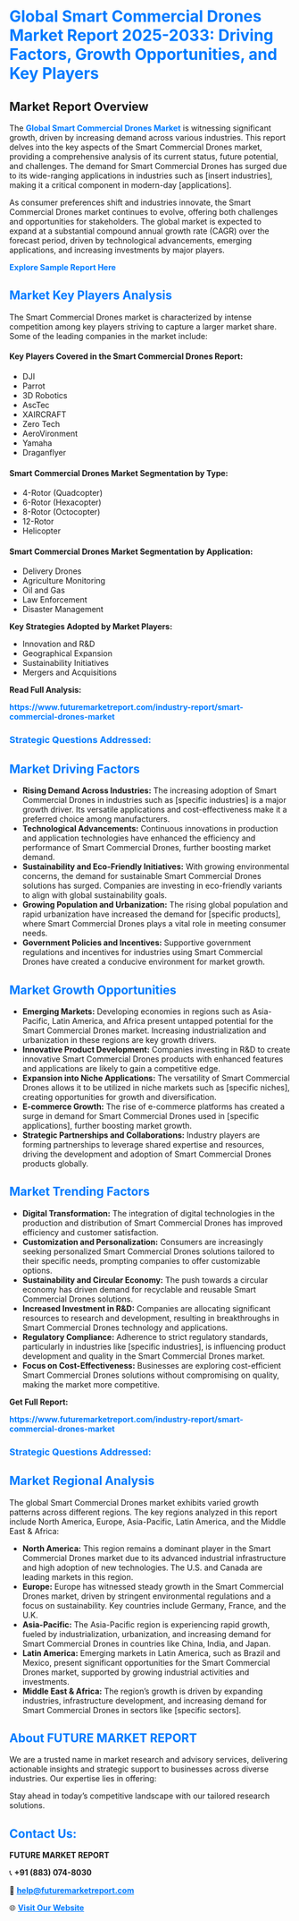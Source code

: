<h1 style="color: #007BFF;">Global Smart Commercial Drones Market Report 2025-2033: Driving Factors, Growth Opportunities, and Key Players</h1>

<section id="overview">
<h2>Market Report Overview</h2>
<p>The <a href="https://www.futuremarketreport.com/industry-report/smart-commercial-drones-market" style="color: #007BFF; text-decoration: none;"><strong>Global Smart Commercial Drones Market</strong></a> is witnessing significant growth, driven by increasing demand across various industries. This report delves into the key aspects of the Smart Commercial Drones market, providing a comprehensive analysis of its current status, future potential, and challenges. The demand for Smart Commercial Drones has surged due to its wide-ranging applications in industries such as [insert industries], making it a critical component in modern-day [applications].</p>
<p>As consumer preferences shift and industries innovate, the Smart Commercial Drones market continues to evolve, offering both challenges and opportunities for stakeholders. The global market is expected to expand at a substantial compound annual growth rate (CAGR) over the forecast period, driven by technological advancements, emerging applications, and increasing investments by major players.</p>
</section>

<section id="overview">
<p><a href="https://www.futuremarketreport.com/request-sample/reportId=90416" style="color: #007BFF; text-decoration: none;"><strong>Explore Sample Report Here</strong></a></p>
</section>

<section id="key-players">
<h2 style="color: #007BFF;">Market Key Players Analysis</h2>
<p>The Smart Commercial Drones market is characterized by intense competition among key players striving to capture a larger market share. Some of the leading companies in the market include:</p>
<h4>Key Players Covered in the Smart Commercial Drones Report:</h4>
<ul><li>DJI</li><li>Parrot</li><li>3D Robotics</li><li>AscTec</li><li>XAIRCRAFT</li><li>Zero Tech</li><li>AeroVironment</li><li>Yamaha</li><li>Draganflyer</li></ul>
<h4>Smart Commercial Drones Market Segmentation by Type:</h4>
<ul><li>4-Rotor (Quadcopter)</li><li>6-Rotor (Hexacopter)</li><li>8-Rotor (Octocopter)</li><li>12-Rotor</li><li>Helicopter</li></ul>

<h4>Smart Commercial Drones Market Segmentation by Application:</h4>
<ul><li>Delivery Drones</li><li>Agriculture Monitoring</li><li>Oil and Gas</li><li>Law Enforcement</li><li>Disaster Management</li></ul>
<p><strong>Key Strategies Adopted by Market Players:</strong></p>
<ul>
<li>Innovation and R&D</li>
<li>Geographical Expansion</li>
<li>Sustainability Initiatives</li>
<li>Mergers and Acquisitions</li>
</ul>
</section>

<section>
<p><strong>Read Full Analysis: </strong></p><a href="https://www.futuremarketreport.com/industry-report/smart-commercial-drones-market" style="color: #007BFF; text-decoration: none;"><strong>https://www.futuremarketreport.com/industry-report/smart-commercial-drones-market</strong></a>
<h3 style="color: #007BFF;">Strategic Questions Addressed:</h3>
</section>

<section id="driving-factors">
<h2 style="color: #007BFF;">Market Driving Factors</h2>
<ul>
<li><strong>Rising Demand Across Industries:</strong> The increasing adoption of Smart Commercial Drones in industries such as [specific industries] is a major growth driver. Its versatile applications and cost-effectiveness make it a preferred choice among manufacturers.</li>
<li><strong>Technological Advancements:</strong> Continuous innovations in production and application technologies have enhanced the efficiency and performance of Smart Commercial Drones, further boosting market demand.</li>
<li><strong>Sustainability and Eco-Friendly Initiatives:</strong> With growing environmental concerns, the demand for sustainable Smart Commercial Drones solutions has surged. Companies are investing in eco-friendly variants to align with global sustainability goals.</li>
<li><strong>Growing Population and Urbanization:</strong> The rising global population and rapid urbanization have increased the demand for [specific products], where Smart Commercial Drones plays a vital role in meeting consumer needs.</li>
<li><strong>Government Policies and Incentives:</strong> Supportive government regulations and incentives for industries using Smart Commercial Drones have created a conducive environment for market growth.</li>
</ul>
</section>

<section id="growth-opportunities">
<h2 style="color: #007BFF;">Market Growth Opportunities</h2>
<ul>
<li><strong>Emerging Markets:</strong> Developing economies in regions such as Asia-Pacific, Latin America, and Africa present untapped potential for the Smart Commercial Drones market. Increasing industrialization and urbanization in these regions are key growth drivers.</li>
<li><strong>Innovative Product Development:</strong> Companies investing in R&D to create innovative Smart Commercial Drones products with enhanced features and applications are likely to gain a competitive edge.</li>
<li><strong>Expansion into Niche Applications:</strong> The versatility of Smart Commercial Drones allows it to be utilized in niche markets such as [specific niches], creating opportunities for growth and diversification.</li>
<li><strong>E-commerce Growth:</strong> The rise of e-commerce platforms has created a surge in demand for Smart Commercial Drones used in [specific applications], further boosting market growth.</li>
<li><strong>Strategic Partnerships and Collaborations:</strong> Industry players are forming partnerships to leverage shared expertise and resources, driving the development and adoption of Smart Commercial Drones products globally.</li>
</ul>
</section>

<section id="trending-factors">
<h2 style="color: #007BFF;">Market Trending Factors</h2>
<ul>
<li><strong>Digital Transformation:</strong> The integration of digital technologies in the production and distribution of Smart Commercial Drones has improved efficiency and customer satisfaction.</li>
<li><strong>Customization and Personalization:</strong> Consumers are increasingly seeking personalized Smart Commercial Drones solutions tailored to their specific needs, prompting companies to offer customizable options.</li>
<li><strong>Sustainability and Circular Economy:</strong> The push towards a circular economy has driven demand for recyclable and reusable Smart Commercial Drones solutions.</li>
<li><strong>Increased Investment in R&D:</strong> Companies are allocating significant resources to research and development, resulting in breakthroughs in Smart Commercial Drones technology and applications.</li>
<li><strong>Regulatory Compliance:</strong> Adherence to strict regulatory standards, particularly in industries like [specific industries], is influencing product development and quality in the Smart Commercial Drones market.</li>
<li><strong>Focus on Cost-Effectiveness:</strong> Businesses are exploring cost-efficient Smart Commercial Drones solutions without compromising on quality, making the market more competitive.</li>
</ul>
</section>

<section>
<p><strong>Get Full Report: </strong></p><a href="https://www.futuremarketreport.com/industry-report/smart-commercial-drones-market" style="color: #007BFF; text-decoration: none;"><strong>https://www.futuremarketreport.com/industry-report/smart-commercial-drones-market</strong></a>
<h3 style="color: #007BFF;">Strategic Questions Addressed:</h3>
</section>


<section id="regional-analysis">
<h2 style="color: #007BFF;">Market Regional Analysis</h2>
<p>The global Smart Commercial Drones market exhibits varied growth patterns across different regions. The key regions analyzed in this report include North America, Europe, Asia-Pacific, Latin America, and the Middle East & Africa:</p>
<ul>
<li><strong>North America:</strong> This region remains a dominant player in the Smart Commercial Drones market due to its advanced industrial infrastructure and high adoption of new technologies. The U.S. and Canada are leading markets in this region.</li>
<li><strong>Europe:</strong> Europe has witnessed steady growth in the Smart Commercial Drones market, driven by stringent environmental regulations and a focus on sustainability. Key countries include Germany, France, and the U.K.</li>
<li><strong>Asia-Pacific:</strong> The Asia-Pacific region is experiencing rapid growth, fueled by industrialization, urbanization, and increasing demand for Smart Commercial Drones in countries like China, India, and Japan.</li>
<li><strong>Latin America:</strong> Emerging markets in Latin America, such as Brazil and Mexico, present significant opportunities for the Smart Commercial Drones market, supported by growing industrial activities and investments.</li>
<li><strong>Middle East & Africa:</strong> The region’s growth is driven by expanding industries, infrastructure development, and increasing demand for Smart Commercial Drones in sectors like [specific sectors].</li>
</ul>
</section>

<footer>
<h2 style="color: #007BFF;">About FUTURE MARKET REPORT</h2>
<p>We are a trusted name in market research and advisory services, delivering actionable insights and strategic support to businesses across diverse industries. Our expertise lies in offering:</p>

<p>Stay ahead in today’s competitive landscape with our tailored research solutions.</p>

<h2 style="color: #007BFF;">Contact Us:</h2>
<p><strong>FUTURE MARKET REPORT</strong></p>
<p>📞 <strong>+91 (883) 074-8030</strong></p>
<p>📧 <strong><a href="mailto:help@futuremarketreport.com" style="color: #007BFF;">help@futuremarketreport.com</a></strong></p>
<p>🌐 <strong><a href="https://www.futuremarketreport.com/" style="color: #007BFF;">Visit Our Website</a></strong></p>
</footer>